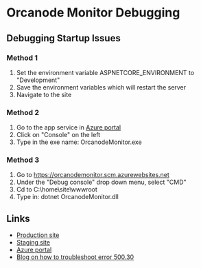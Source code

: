 # Orcanode Monitor Debugging

## Debugging Startup Issues

### Method 1

1. Set the environment variable ASPNETCORE_ENVIRONMENT to "Development"
2. Save the environment variables which will restart the server
3. Navigate to the site

### Method 2

1. Go to the app service in [Azure portal](https://portal.azure.com/)
2. Click on "Console" on the left
3. Type in the exe name: OrcanodeMonitor.exe

### Method 3

1. Go to https://orcanodemonitor.scm.azurewebsites.net
2. Under the "Debug console" drop down menu, select "CMD"
3. Cd to C:\home\site\wwwroot
4. Type in: dotnet OrcanodeMonitor.dll

## Links

* [Production site](https://orcanodemonitor.azurewebsites.net/)
* [Staging site](https://orcanodemonitorstaging.azurewebsites.net/)
* [Azure portal](https://portal.azure.com/)
* [Blog on how to troubleshoot error 500.30](https://zimmergren.net/solving-asp-net-core-3-on-azure-app-service-causing-500-30-in-process-startup-failure/)
